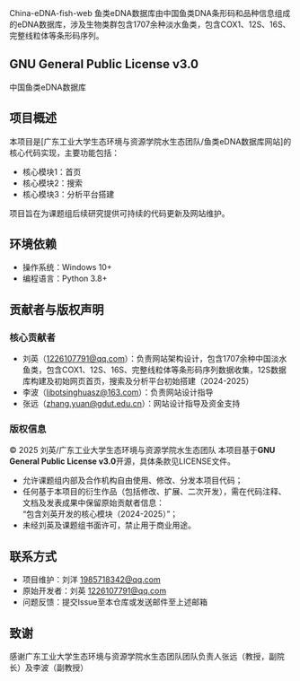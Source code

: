 China-eDNA-fish-web
鱼类eDNA数据库由中国鱼类DNA条形码和品种信息组成的eDNA数据库，涉及生物类群包含1707余种淡水鱼类，包含COX1、12S、16S、完整线粒体等条形码序列。

## GNU General Public License v3.0

中国鱼类eDNA数据库

## 项目概述
本项目是[广东工业大学生态环境与资源学院水生态团队/鱼类eDNA数据库网站]的核心代码实现，主要功能包括：
- 核心模块1：首页
- 核心模块2：搜索
- 核心模块3：分析平台搭建

项目旨在为课题组后续研究提供可持续的代码更新及网站维护。


## 环境依赖
- 操作系统：Windows 10+
- 编程语言：Python 3.8+

## 贡献者与版权声明
### 核心贡献者
- 刘英（1226107791@qq.com）：负责网站架构设计，包含1707余种中国淡水鱼类，包含COX1、12S、16S、完整线粒体等条形码序列数据收集，12S数据库构建及初始网页首页，搜索及分析平台初始搭建（2024-2025）
- 李波（libotsinghuasz@163.com）：负责网站设计指导
- 张远（zhang.yuan@gdut.edu.cn）：网站设计指导及资金支持

### 版权信息
© 2025 刘英/广东工业大学生态环境与资源学院水生态团队
本项目基于**GNU General Public License v3.0**开源，具体条款见LICENSE文件。  
- 允许课题组内部及合作机构自由使用、修改、分发本项目代码；
- 任何基于本项目的衍生作品（包括修改、扩展、二次开发），需在代码注释、文档及发表成果中保留原始贡献者信息：  
  “包含刘英开发的核心模块（2024-2025）”；
- 未经刘英及课题组书面许可，禁止用于商业用途。


## 联系方式
- 项目维护：刘洋 <1985718342@qq.com>
- 原始开发者：刘英 <1226107791@qq.com>
- 问题反馈：提交Issue至本仓库或发送邮件至上述邮箱


## 致谢
感谢广东工业大学生态环境与资源学院水生态团队团队负责人张远（教授，副院长）及李波（副教授）

